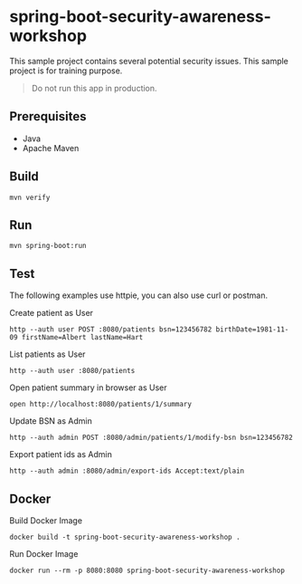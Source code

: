 # spring-boot-security-awareness-workshop

This sample project contains several potential security issues. This sample project is for training purpose. 

> Do not run this app in production.

## Prerequisites

* Java
* Apache Maven

## Build

    mvn verify

## Run

    mvn spring-boot:run 

## Test

The following examples use httpie, you can also use curl or postman.

Create patient as User

    http --auth user POST :8080/patients bsn=123456782 birthDate=1981-11-09 firstName=Albert lastName=Hart
    
List patients as User

    http --auth user :8080/patients
    
Open patient summary in browser as User

    open http://localhost:8080/patients/1/summary
    
Update BSN as Admin

    http --auth admin POST :8080/admin/patients/1/modify-bsn bsn=123456782

Export patient ids as Admin

    http --auth admin :8080/admin/export-ids Accept:text/plain

## Docker

Build Docker Image

    docker build -t spring-boot-security-awareness-workshop .

Run Docker Image

    docker run --rm -p 8080:8080 spring-boot-security-awareness-workshop